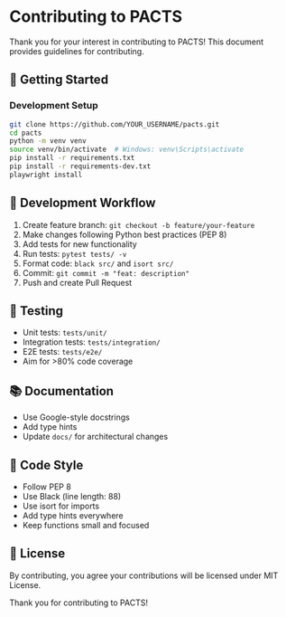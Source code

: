# Contributing to PACTS

Thank you for your interest in contributing to PACTS! This document provides guidelines for contributing.

## 🚀 Getting Started

### Development Setup

```bash
git clone https://github.com/YOUR_USERNAME/pacts.git
cd pacts
python -m venv venv
source venv/bin/activate  # Windows: venv\Scripts\activate
pip install -r requirements.txt
pip install -r requirements-dev.txt
playwright install
```

## 📝 Development Workflow

1. Create feature branch: `git checkout -b feature/your-feature`
2. Make changes following Python best practices (PEP 8)
3. Add tests for new functionality
4. Run tests: `pytest tests/ -v`
5. Format code: `black src/` and `isort src/`
6. Commit: `git commit -m "feat: description"`
7. Push and create Pull Request

## 🧪 Testing

- Unit tests: `tests/unit/`
- Integration tests: `tests/integration/`
- E2E tests: `tests/e2e/`
- Aim for >80% code coverage

## 📚 Documentation

- Use Google-style docstrings
- Add type hints
- Update `docs/` for architectural changes

## 🎨 Code Style

- Follow PEP 8
- Use Black (line length: 88)
- Use isort for imports
- Add type hints everywhere
- Keep functions small and focused

## 📄 License

By contributing, you agree your contributions will be licensed under MIT License.

Thank you for contributing to PACTS!

